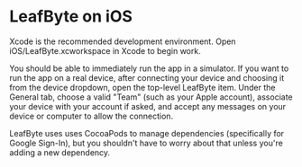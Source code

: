 # LeafByte on iOS

Xcode is the recommended development environment.
Open iOS/LeafByte.xcworkspace in Xcode to begin work.

You should be able to immediately run the app in a simulator.
If you want to run the app on a real device, after connecting your device and choosing it from the device dropdown, open the top-level LeafByte item.
Under the General tab, choose a valid "Team" (such as your Apple account), associate your device with your account if asked, and accept any messages on your device or computer to allow the connection.

LeafByte uses uses CocoaPods to manage dependencies (specifically for Google Sign-In), but you shouldn't have to worry about that unless you're adding a new dependency.

